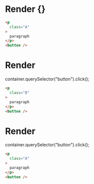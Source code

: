 # Render {}
```html
<p
  class="A"
>
  paragraph
</p>
<button />
```


# Render 
container.querySelector("button").click();

```html
<p
  class="B"
>
  paragraph
</p>
<button />
```


# Render 
container.querySelector("button").click();

```html
<p
  class="A"
>
  paragraph
</p>
<button />
```